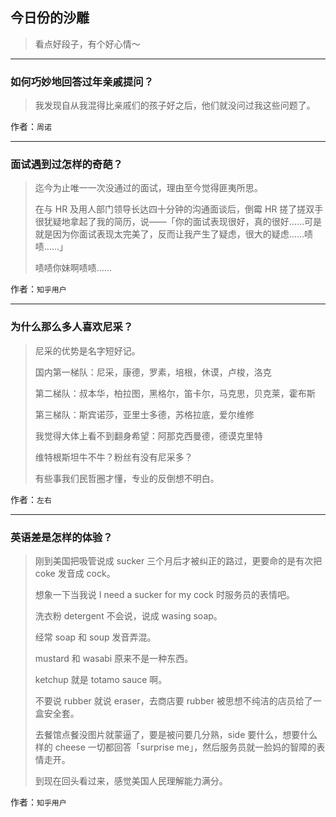 ## 今日份的沙雕

> 看点好段子，有个好心情～


 
---

### 如何巧妙地回答过年亲戚提问？

> 我发现自从我混得比亲戚们的孩子好之后，他们就没问过我这些问题了。


作者：`周诺`

---

### 面试遇到过怎样的奇葩？

> 迄今为止唯一一次没通过的面试，理由至今觉得匪夷所思。
> 
> 在与 HR 及用人部门领导长达四十分钟的沟通面谈后，倒霉 HR 搓了搓双手很犹疑地拿起了我的简历，说——「你的面试表现很好，真的很好……可是就是因为你面试表现太完美了，反而让我产生了疑虑，很大的疑虑……啧啧……」
> 
> 啧啧你妹啊啧啧……


作者：`知乎用户`

---

### 为什么那么多人喜欢尼采？

> 尼采的优势是名字短好记。
> 
> 国内第一梯队：尼采，康德，罗素，培根，休谟，卢梭，洛克
> 
> 第二梯队：叔本华，柏拉图，黑格尔，笛卡尔，马克思，贝克莱，霍布斯
> 
> 第三梯队：斯宾诺莎，亚里士多德，苏格拉底，爱尔维修
> 
> 我觉得大体上看不到翻身希望：阿那克西曼德，德谟克里特
> 
> 维特根斯坦牛不牛？粉丝有没有尼采多？
> 
> 有些事我们民哲圈才懂，专业的反倒想不明白。


作者：`左右`

---

### 英语差是怎样的体验？

> 刚到美国把吸管说成 sucker 三个月后才被纠正的路过，更要命的是有次把 coke 发音成 cock。
> 
> 想象一下当我说 I need a sucker for my cock 时服务员的表情吧。
> 
> 洗衣粉 detergent 不会说，说成 wasing soap。
> 
> 经常 soap 和 soup 发音弄混。
> 
> mustard 和 wasabi 原来不是一种东西。
> 
> ketchup 就是 totamo sauce 啊。
> 
> 不要说 rubber 就说 eraser，去商店要 rubber 被思想不纯洁的店员给了一盒安全套。
> 
> 去餐馆点餐没图片就蒙逼了，要是被问要几分熟，side 要什么，想要什么样的 cheese 一切都回答「surprise me」，然后服务员就一脸妈的智障的表情走开。
> 
> 到现在回头看过来，感觉美国人民理解能力满分。


作者：`知乎用户`